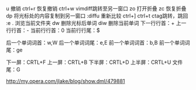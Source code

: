 u 撤销
ctrl+r 恢复撤销
ctrl+w vimdiff跳转至另一窗口 
zo 打开折叠
zc 恢复折叠
dp 将光标处的内容复制到另一窗口
:diffu 重新比较
ctrl+] ctrl+t ctag跳转，跳回
:e . 浏览当前文件夹
dw 删除光标后单词
diw 删除当前单词
下一行行首：+
上一行行首：-
当前行行首：0 
当前行行尾：$

后一个单词词首：w,W
后一个单词词尾：e,E
前一个单词词首：b,B
前一个单词词尾：ge

下一屏：CRTL+F
上一屏：CRTL+B
下半屏：CRTL+D
上半屏：CRTL+U
文件尾：G




http://my.opera.com/jlake/blog/show.dml/479881
